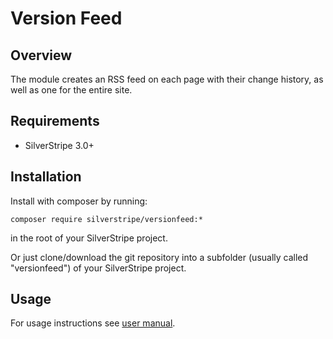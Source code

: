 # Version Feed

## Overview

The module creates an RSS feed on each page with their change history, as well as one for the entire site.

## Requirements

 * SilverStripe 3.0+

## Installation

Install with composer by running:

	composer require silverstripe/versionfeed:*

in the root of your SilverStripe project.

Or just clone/download the git repository into a subfolder (usually called "versionfeed") of your SilverStripe project.

## Usage

For usage instructions see [user manual](docs/en/user.md).